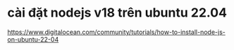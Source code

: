 # cài đặt nodejs v18 trên ubuntu 22.04

https://www.digitalocean.com/community/tutorials/how-to-install-node-js-on-ubuntu-22-04